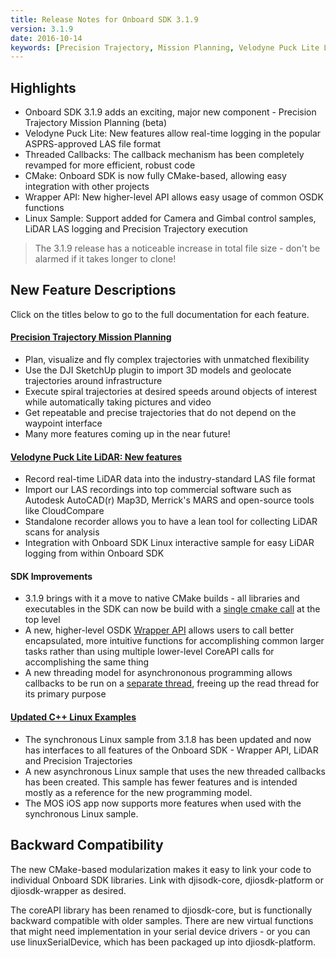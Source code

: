 ```yaml
---
title: Release Notes for Onboard SDK 3.1.9
version: 3.1.9
date: 2016-10-14
keywords: [Precision Trajectory, Mission Planning, Velodyne Puck Lite LiDAR]
---
```


## Highlights

* Onboard SDK 3.1.9 adds an exciting, major new component - Precision Trajectory Mission Planning (beta)
* Velodyne Puck Lite: New features allow real-time logging in the popular ASPRS-approved LAS file format
* Threaded Callbacks: The callback mechanism has been completely revamped for more efficient, robust code
* CMake: Onboard SDK is now fully CMake-based, allowing easy integration with other projects
* Wrapper API: New higher-level API allows easy usage of common OSDK functions
* Linux Sample: Support added for Camera and Gimbal control samples, LiDAR LAS logging and Precision Trajectory execution

> The 3.1.9 release has a noticeable increase in total file size - don't be alarmed if it takes longer to clone!

## New Feature Descriptions

Click on the titles below to go to the full documentation for each feature.

#### [Precision Trajectory Mission Planning](../modules/missionplan/README.html)

* Plan, visualize and fly complex trajectories with unmatched flexibility
* Use the DJI SketchUp plugin to import 3D models and geolocate trajectories around infrastructure
* Execute spiral trajectories at desired speeds around objects of interest while automatically taking pictures and video
* Get repeatable and precise trajectories that do not depend on the waypoint interface
* Many more features coming up in the near future!

#### [Velodyne Puck Lite LiDAR: New features](../sensor-integration-guides/velodyne/readme.html)
* Record real-time LiDAR data into the industry-standard LAS file format
* Import our LAS recordings into top commercial software such as Autodesk AutoCAD(r) Map3D, Merrick's MARS and open-source tools like CloudCompare
* Standalone recorder allows you to have a lean tool for collecting LiDAR scans for analysis
* Integration with Onboard SDK Linux interactive sample for easy LiDAR logging from within Onboard SDK


#### SDK Improvements

* 3.1.9 brings with it a move to native CMake builds - all libraries  and executables in the SDK can now be build with a [single cmake call]() at the top level
* A new, higher-level OSDK [Wrapper API]() allows users to call better encapsulated, more intuitive functions for accomplishing common larger tasks rather than using multiple lower-level CoreAPI calls for accomplishing the same thing
* A new threading model for asynchrononous programming allows callbacks to be run on a [separate thread](), freeing up the read thread for its primary purpose

#### [Updated C++ Linux Examples](../github-platform-docs/Linux/README.html)

* The synchronous Linux sample from 3.1.8 has been updated and now has interfaces to all features of the Onboard SDK - Wrapper API, LiDAR and Precision Trajectories
* A new asynchronous Linux sample that uses the new threaded callbacks has been created. This sample has fewer features and is intended mostly as a reference for the new programming model.
* The MOS iOS app now supports more features when used with the synchronous Linux sample.

## Backward Compatibility

The new CMake-based modularization makes it easy to link your code to individual Onboard SDK libraries. Link with djisodk-core, djiosdk-platform or djiosdk-wrapper as desired.  

The coreAPI library has been renamed to djiosdk-core, but is functionally backward compatible with older samples. There are new virtual functions that might need implementation in your serial device drivers - or you can use linuxSerialDevice, which has been packaged up into djiosdk-platform.
